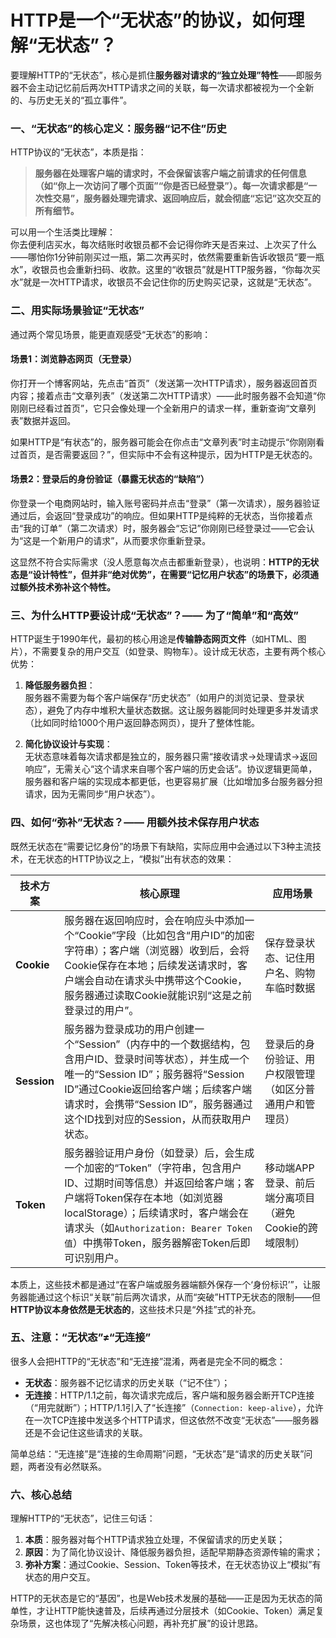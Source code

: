 # HTTP是一个“无状态”的协议，如何理解“无状态”？

要理解HTTP的“无状态”，核心是抓住**服务器对请求的“独立处理”特性**——即服务器不会主动记忆前后两次HTTP请求之间的关联，每一次请求都被视为一个全新的、与历史无关的“孤立事件”。


### 一、“无状态”的核心定义：服务器“记不住”历史
HTTP协议的“无状态”，本质是指：
> **服务器在处理客户端的请求时，不会保留该客户端之前请求的任何信息（如“你上一次访问了哪个页面”“你是否已经登录”）。每一次请求都是“一次性交易”，服务器处理完请求、返回响应后，就会彻底“忘记”这次交互的所有细节。**

可以用一个生活类比理解：  
你去便利店买水，每次结账时收银员都不会记得你昨天是否来过、上次买了什么——哪怕你1分钟前刚买过一瓶，第二次再买时，依然需要重新告诉收银员“要一瓶水”，收银员也会重新扫码、收款。这里的“收银员”就是HTTP服务器，“你每次买水”就是一次HTTP请求，收银员不会记住你的历史购买记录，这就是“无状态”。


### 二、用实际场景验证“无状态”
通过两个常见场景，能更直观感受“无状态”的影响：

#### 场景1：浏览静态网页（无登录）
你打开一个博客网站，先点击“首页”（发送第一次HTTP请求），服务器返回首页内容；接着点击“文章列表”（发送第二次HTTP请求）——此时服务器不会知道“你刚刚已经看过首页”，它只会像处理一个全新用户的请求一样，重新查询“文章列表”数据并返回。

如果HTTP是“有状态”的，服务器可能会在你点击“文章列表”时主动提示“你刚刚看过首页，是否需要返回？”，但实际中不会有这种提示，因为HTTP是无状态的。

#### 场景2：登录后的身份验证（暴露无状态的“缺陷”）
你登录一个电商网站时，输入账号密码并点击“登录”（第一次请求），服务器验证通过后，会返回“登录成功”的响应。但如果HTTP是纯粹的无状态，当你接着点击“我的订单”（第二次请求）时，服务器会“忘记”你刚刚已经登录过——它会认为“这是一个新用户的请求”，从而要求你重新登录。

这显然不符合实际需求（没人愿意每次点击都重新登录），也说明：**HTTP的无状态是“设计特性”，但并非“绝对优势”，在需要“记忆用户状态”的场景下，必须通过额外技术弥补这个特性。**


### 三、为什么HTTP要设计成“无状态”？—— 为了“简单”和“高效”
HTTP诞生于1990年代，最初的核心用途是**传输静态网页文件**（如HTML、图片），不需要复杂的用户交互（如登录、购物车）。设计成无状态，主要有两个核心优势：

1. **降低服务器负担**：  
   服务器不需要为每个客户端保存“历史状态”（如用户的浏览记录、登录状态），避免了内存中堆积大量状态数据。这让服务器能同时处理更多并发请求（比如同时给1000个用户返回静态网页），提升了整体性能。

2. **简化协议设计与实现**：  
   无状态意味着每次请求都是独立的，服务器只需“接收请求→处理请求→返回响应”，无需关心“这个请求来自哪个客户端的历史会话”。协议逻辑更简单，服务器和客户端的实现成本都更低，也更容易扩展（比如增加多台服务器分担请求，因为无需同步“用户状态”）。


### 四、如何“弥补”无状态？—— 用额外技术保存用户状态
既然无状态在“需要记忆身份”的场景下有缺陷，实际应用中会通过以下3种主流技术，在无状态的HTTP协议之上，“模拟”出有状态的效果：

| 技术方案 | 核心原理 | 应用场景 |
|----------|----------|----------|
| **Cookie** | 服务器在返回响应时，会在响应头中添加一个“Cookie”字段（比如包含“用户ID”的加密字符串）；客户端（浏览器）收到后，会将Cookie保存在本地；后续发送请求时，客户端会自动在请求头中携带这个Cookie，服务器通过读取Cookie就能识别“这是之前登录过的用户”。 | 保存登录状态、记住用户名、购物车临时数据 |
| **Session** | 服务器为登录成功的用户创建一个“Session”（内存中的一个数据结构，包含用户ID、登录时间等状态），并生成一个唯一的“Session ID”；服务器将“Session ID”通过Cookie返回给客户端；后续客户端请求时，会携带“Session ID”，服务器通过这个ID找到对应的Session，从而获取用户状态。 | 登录后的身份验证、用户权限管理（如区分普通用户和管理员） |
| **Token** | 服务器验证用户身份（如登录）后，会生成一个加密的“Token”（字符串，包含用户ID、过期时间等信息）并返回给客户端；客户端将Token保存在本地（如浏览器 localStorage）；后续请求时，客户端会在请求头（如`Authorization: Bearer Token值`）中携带Token，服务器解密Token后即可识别用户。 | 移动端APP登录、前后端分离项目（避免Cookie的跨域限制） |

本质上，这些技术都是通过“在客户端或服务器端额外保存一个‘身份标识’”，让服务器能通过这个标识“关联”前后两次请求，从而“突破”HTTP无状态的限制——但**HTTP协议本身依然是无状态的**，这些技术只是“外挂”式的补充。


### 五、注意：“无状态”≠“无连接”
很多人会把HTTP的“无状态”和“无连接”混淆，两者是完全不同的概念：
- **无状态**：服务器不记忆请求的历史关联（“记不住”）；
- **无连接**：HTTP/1.1之前，每次请求完成后，客户端和服务器会断开TCP连接（“用完就断”）；HTTP/1.1引入了“长连接”（`Connection: keep-alive`），允许在一次TCP连接中发送多个HTTP请求，但这依然不改变“无状态”——服务器还是不会记住这些请求的关联。

简单总结：“无连接”是“连接的生命周期”问题，“无状态”是“请求的历史关联”问题，两者没有必然联系。


### 六、核心总结
理解HTTP的“无状态”，记住三句话：
1. **本质**：服务器对每个HTTP请求独立处理，不保留请求的历史关联；
2. **原因**：为了简化协议设计、降低服务器负担，适配早期静态资源传输的需求；
3. **弥补方案**：通过Cookie、Session、Token等技术，在无状态协议上“模拟”有状态的用户交互。

HTTP的无状态是它的“基因”，也是Web技术发展的基础——正是因为无状态的简单性，才让HTTP能快速普及，后续再通过分层技术（如Cookie、Token）满足复杂场景，这也体现了“先解决核心问题，再补充扩展”的设计思路。